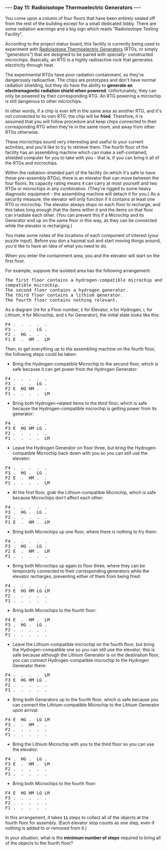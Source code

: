 ### --- Day 11: Radioisotope Thermoelectric Generators ---

You come upon a column of four floors that have been entirely sealed off
from the rest of the building except for a small dedicated lobby. There are
some radiation warnings and a big sign which reads "Radioisotope Testing
Facility".

According to the project status board, this facility is currently being
used to experiment with [Radioisotope Thermoelectric Generators](https://en.wikipedia.org/wiki/Radioisotope_thermoelectric_generator) (RTGs, or
simply "generators") that are designed to be paired with specially-
constructed microchips. Basically, an RTG is a highly radioactive rock that
generates electricity through heat.

The experimental RTGs have poor radiation containment, so they're
dangerously radioactive. The chips are prototypes and don't have normal
radiation shielding, but they do have the ability to **generate an
electromagnetic radiation shield when powered**. Unfortunately, they can only
be powered by their corresponding RTG. An RTG powering a microchip is still
dangerous to other microchips.

In other words, if a chip is ever left in the same area as another RTG, and
it's not connected to its own RTG, the chip will be **fried**. Therefore, it is
assumed that you will follow procedure and keep chips connected to their
corresponding RTG when they're in the same room, and away from other RTGs
otherwise.

These microchips sound very interesting and useful to your current
activities, and you'd like to try to retrieve them. The fourth floor of the
facility has an assembling machine which can make a self-contained,
shielded computer for you to take with you - that is, if you can bring it
all of the RTGs and microchips.

Within the radiation-shielded part of the facility (in which it's safe to
have these pre-assembly RTGs), there is an elevator that can move between
the four floors. Its capacity rating means it can carry at most yourself
and two RTGs or microchips in any combination. (They're rigged to some
heavy diagnostic equipment - the assembling machine will detach it for
you.) As a security measure, the elevator will only function if it contains
at least one RTG or microchip. The elevator always stops on each floor to
recharge, and this takes long enough that the items within it and the items
on that floor can irradiate each other. (You can prevent this if a
Microchip and its Generator end up on the same floor in this way, as they
can be connected while the elevator is recharging.)

You make some notes of the locations of each component of interest (your
puzzle input). Before you don a hazmat suit and start moving things around,
you'd like to have an idea of what you need to do.

When you enter the containment area, you and the elevator will start on the
first floor.

For example, suppose the isolated area has the following arrangement:

<pre>
The first floor contains a hydrogen-compatible microchip and a lithium-
compatible microchip.
The second floor contains a hydrogen generator.
The third floor contains a lithium generator.
The fourth floor contains nothing relevant.
</pre>

As a diagram (`F#` for a Floor number, `E` for Elevator, `H` for Hydrogen, `L` for
Lithium, `M` for Microchip, and `G` for Generator), the initial state looks
like this:

<pre>
F4 .  .  .  .  .  
F3 .  .  .  LG .  
F2 .  HG .  .  .  
F1 E  .  HM .  LM 
</pre>

Then, to get everything up to the assembling machine on the fourth floor,
the following steps could be taken:

- Bring the Hydrogen-compatible Microchip to the second floor, which is
safe because it can get power from the Hydrogen Generator:
<pre>
F4 .  .  .  .  .  
F3 .  .  .  LG .  
F2 E  HG HM .  .  
F1 .  .  .  .  LM 
</pre>

- Bring both Hydrogen-related items to the third floor, which is safe
because the Hydrogen-compatible microchip is getting power from its
generator:
<pre>
F4 .  .  .  .  .  
F3 E  HG HM LG .  
F2 .  .  .  .  .  
F1 .  .  .  .  LM 
</pre>

- Leave the Hydrogen Generator on floor three, but bring the Hydrogen-
compatible Microchip back down with you so you can still use the
elevator:
<pre>
F4 .  .  .  .  .  
F3 .  HG .  LG .  
F2 E  .  HM .  .  
F1 .  .  .  .  LM 
</pre>

- At the first floor, grab the Lithium-compatible Microchip, which is
safe because Microchips don't affect each other:
<pre>
F4 .  .  .  .  .  
F3 .  HG .  LG .  
F2 .  .  .  .  .  
F1 E  .  HM .  LM 
</pre>

- Bring both Microchips up one floor, where there is nothing to fry
them:
<pre>
F4 .  .  .  .  .  
F3 .  HG .  LG .  
F2 E  .  HM .  LM 
F1 .  .  .  .  .  
</pre>

- Bring both Microchips up again to floor three, where they can be
temporarily connected to their corresponding generators while the
elevator recharges, preventing either of them from being fried:
<pre>
F4 .  .  .  .  .  
F3 E  HG HM LG LM 
F2 .  .  .  .  .  
F1 .  .  .  .  .  
</pre>

- Bring both Microchips to the fourth floor:
<pre>
F4 E  .  HM .  LM 
F3 .  HG .  LG .  
F2 .  .  .  .  .  
F1 .  .  .  .  .  
</pre>

- Leave the Lithium-compatible microchip on the fourth floor, but bring
the Hydrogen-compatible one so you can still use the elevator; this is
safe because although the Lithium Generator is on the destination
floor, you can connect Hydrogen-compatible microchip to the Hydrogen
Generator there:
<pre>
F4 .  .  .  .  LM 
F3 E  HG HM LG .  
F2 .  .  .  .  .  
F1 .  .  .  .  .  
</pre>

- Bring both Generators up to the fourth floor, which is safe because
you can connect the Lithium-compatible Microchip to the Lithium
Generator upon arrival:
<pre>
F4 E  HG .  LG LM 
F3 .  .  HM .  .  
F2 .  .  .  .  .  
F1 .  .  .  .  .  
</pre>

- Bring the Lithium Microchip with you to the third floor so you can use
the elevator:
<pre>
F4 .  HG .  LG .  
F3 E  .  HM .  LM 
F2 .  .  .  .  .  
F1 .  .  .  .  .  
</pre>

- Bring both Microchips to the fourth floor:
<pre>
F4 E  HG HM LG LM 
F3 .  .  .  .  .  
F2 .  .  .  .  .  
F1 .  .  .  .  .  
</pre>

In this arrangement, it takes **`11`** steps to collect all of the objects at the
fourth floor for assembly. (Each elevator stop counts as one step, even if
nothing is added to or removed from it.)

In your situation, what is the **minimum number of steps** required to bring
all of the objects to the fourth floor?
